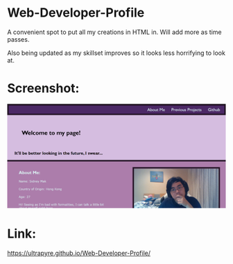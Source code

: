 # Web-Developer-Profile
A convenient spot to put all my creations in HTML in. Will add more as time passes.

Also being updated as my skillset improves so it looks less horrifying to look at.

# Screenshot:

![The current layout of the website, not finalized.](./Assets/Images/Website%20layout.png)

# Link:

https://ultrapyre.github.io/Web-Developer-Profile/